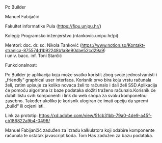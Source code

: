 Pc Builder


Manuel Fabijačić

Fakultet informatike Pula (https://fipu.unipu.hr/)

Kolegij: Programsko inženjerstvo (ntankovic.unipu.hr/pi)

Mentori: 
doc. dr. sc. Nikola Tanković (https://www.notion.so/Kontakt-stranica-875574d1b92248b1a8e90dae52cd29a9)  
i univ. bacc. inf. Toni Starčić

Funkcionalnost:

Pc Builder je aplikacija koju može svatko koristit zbog svoje jednostvanisti i „friendly“ graphical user interfaca. Korisnik prvo bira koju vrstu računala želi, zatim upisuje za koliko novaca želi to računalo i dali želi SSD.Aplikacija će pomoću algoritma iz baze podataka složiti traženo računalo.Korisnik će dobiti listu svih komponenti i link do web shopa za svaku komponetnu zasebno. Također ukoliko je korisnik ulogiran  će imati opciju da spremi „build“ ili ocjeni isti.

Link za prototip: https://xd.adobe.com/view/51cb31bb-79a0-4de9-a45f-cb186822a9b4-0498/

Manuel Fabijančić zadužen za izradu kalkulatora koji odabire komponente računala te ostatak javascript koda.
Tom Has zadužen za bazu podataka.

